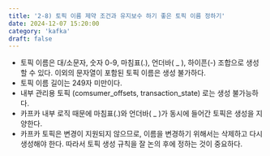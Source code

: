 ```yaml
---
title: '2-8) 토픽 이름 제약 조건과 유지보수 하기 좋은 토픽 이름 정하기'
date: 2024-12-07 15:20:00
category: 'kafka'
draft: false
---
```


- 토픽 이름은 대/소문자, 숫자 0-9, 마침표(.), 언더바( _ ), 하이픈(-) 조합으로 생성할 수 있다. 이외의 문자열이 포함된 토픽 이름은 생성 불가하다.
- 토픽 이름 길이는 249자 미만이다.
- 내부 관리용 토픽 (comsumer_offsets, transaction_state) 로는 생성 불가능하다.
- 카프카 내부 로직 때문에 마침표(.)와 언더바( _ )가 동시에 들어간 토픽은 생성을 지양한다.
- 카프카 토픽은 변경이 지원되지 않으므로, 이름을 변경하기 위해서는 삭제하고 다시 생성해야 한다. 따라서 토픽 생성 규칙을 잘 논의 후에 정하는 것이 중요하다.